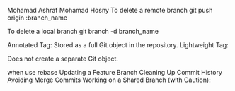 Mohamad Ashraf Mohamad Hosny
To delete a remote branch
git push origin :branch_name

To delete a local branch
git branch -d branch_name

Annotated Tag:
Stored as a full Git object in the repository.
Lightweight Tag:

Does not create a separate Git object.

when use rebase 
Updating a Feature Branch
Cleaning Up Commit History
Avoiding Merge Commits
Working on a Shared Branch (with Caution):










